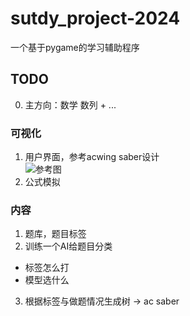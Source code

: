 # sutdy_project-2024
一个基于pygame的学习辅助程序

## TODO  
0. 主方向：数学 数列 + ...
### 可视化  
1. 用户界面，参考acwing saber设计  
![参考图](https://cdn.jsdelivr.net/gh/zhizhizhiwang/image_hub@image/202406212259911.png) 
2. 公式模拟   
### 内容  
1. 题库，题目标签  
2. 训练一个AI给题目分类  
+ 标签怎么打
+ 模型选什么
3. 根据标签与做题情况生成树 -> ac saber

